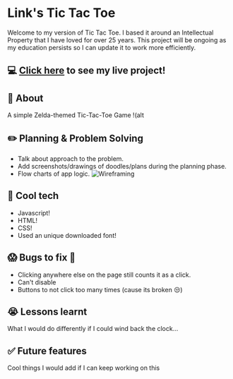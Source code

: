 # Link's Tic Tac Toe
Welcome to my version of Tic Tac Toe. I based it around an Intellectual Property that I have loved for over 25 years. This project will be ongoing as my education persists so I can update it to work more efficiently. 

## :computer: [Click here](https://lozlink.github.io/Link-s-TTT/) to see my live project!

## :page_facing_up: About
A simple Zelda-themed Tic-Tac-Toe Game 
!(alt

## :pencil2: Planning & Problem Solving
- Talk about approach to the problem.
- Add screenshots/drawings of doodles/plans during the planning phase.
- Flow charts of app logic.
![Wireframing](https://images.unsplash.com/photo-1581291518633-83b4ebd1d83e?ixlib=rb-1.2.1&ixid=MnwxMjA3fDB8MHxwaG90by1wYWdlfHx8fGVufDB8fHx8&auto=format&fit=crop&w=1170&q=80)

## :rocket: Cool tech
- Javascript!
- HTML!
- CSS!
- Used an unique downloaded font!

## :scream: Bugs to fix :poop:
- Clicking anywhere else on the page still counts it as a click. 
- Can't disable 
- Buttons to not click too many times (cause its broken :unamused:)

## :sob: Lessons learnt
What I would do differently if I could wind back the clock...

## :white_check_mark: Future features
Cool things I would add if I can keep working on this
